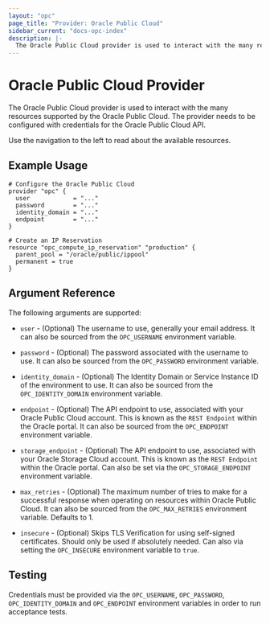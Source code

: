 ```yaml
---
layout: "opc"
page_title: "Provider: Oracle Public Cloud"
sidebar_current: "docs-opc-index"
description: |-
  The Oracle Public Cloud provider is used to interact with the many resources supported by the Oracle Public Cloud. The provider needs to be configured with credentials for the Oracle Public Cloud API.
---
```


# Oracle Public Cloud Provider

The Oracle Public Cloud provider is used to interact with the many resources supported by the Oracle Public Cloud. The provider needs to be configured with credentials for the Oracle Public Cloud API.

Use the navigation to the left to read about the available resources.

## Example Usage

```hcl
# Configure the Oracle Public Cloud
provider "opc" {
  user            = "..."
  password        = "..."
  identity_domain = "..."
  endpoint        = "..."
}

# Create an IP Reservation
resource "opc_compute_ip_reservation" "production" {
  parent_pool = "/oracle/public/ippool"
  permanent = true
}
```

## Argument Reference

The following arguments are supported:

* `user` - (Optional) The username to use, generally your email address. It can also
  be sourced from the `OPC_USERNAME` environment variable.

* `password` - (Optional) The password associated with the username to use. It can also be sourced from
  the `OPC_PASSWORD` environment variable.

* `identity_domain` - (Optional) The Identity Domain or Service Instance ID of the environment to use. It can also be sourced from the `OPC_IDENTITY_DOMAIN` environment variable.  

* `endpoint` - (Optional) The API endpoint to use, associated with your Oracle Public Cloud account. This is known as the `REST Endpoint` within the Oracle portal. It can also be sourced from the `OPC_ENDPOINT` environment variable.

* `storage_endpoint` - (Optional) The API endpoint to use, associated with your Oracle Storage Cloud account. This is known as the `REST Endpoint` within the Oracle portal. Can also be set via the `OPC_STORAGE_ENDPOINT` environment variable.

* `max_retries` - (Optional) The maximum number of tries to make for a successful response when operating on resources within Oracle Public Cloud. It can also be sourced from the `OPC_MAX_RETRIES` environment variable. Defaults to 1.

* `insecure` - (Optional) Skips TLS Verification for using self-signed certificates. Should only be used if absolutely needed. Can also via setting the `OPC_INSECURE` environment variable to `true`.

## Testing

Credentials must be provided via the `OPC_USERNAME`, `OPC_PASSWORD`,
`OPC_IDENTITY_DOMAIN` and `OPC_ENDPOINT` environment variables in order to run
acceptance tests.
